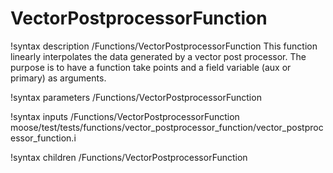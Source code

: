 
# VectorPostprocessorFunction
!syntax description /Functions/VectorPostprocessorFunction
This function linearly interpolates the data generated by a vector post
processor. The purpose is to have a function take points and a field variable
(aux or primary) as arguments.

!syntax parameters /Functions/VectorPostprocessorFunction

!syntax inputs /Functions/VectorPostprocessorFunction
moose/test/tests/functions/vector_postprocessor_function/vector_postprocessor_function.i

!syntax children /Functions/VectorPostprocessorFunction
